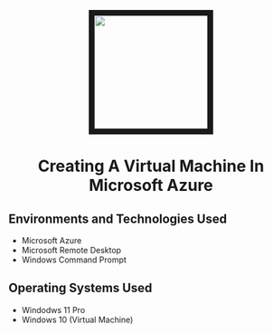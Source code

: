 <p align="center">
 <img src="https://github.com/Velezdrv/Azure-Portal-Tutorial/assets/147437260/0c92122c-77df-44df-bc1a-6c4f6a0bc33a&auto=format&fit=crop&w=2772&q=80" width="200" height="200" border="10"/>
</p>

<h1 align="center"> Creating A Virtual Machine In Microsoft Azure </h1>

<h2>Environments and Technologies Used</h2>

- Microsoft Azure
- Microsoft Remote Desktop
- Windows Command Prompt

<h2>Operating Systems Used</h2>

- Windodws 11 Pro
- Windows 10 (Virtual Machine)





